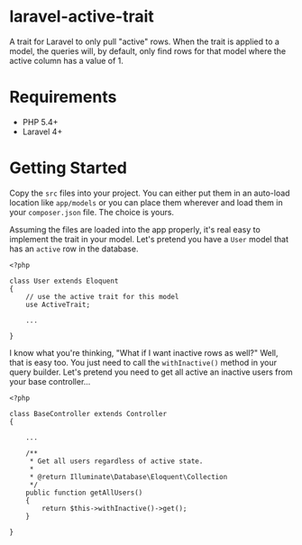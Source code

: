 # laravel-active-trait
A trait for Laravel to only pull "active" rows. When the trait is applied to
a model, the queries will, by default, only find rows for that model where
the active column has a value of 1.

# Requirements

- PHP 5.4+
- Laravel 4+

# Getting Started

Copy the `src` files into your project. You can either put them in an auto-load
location like `app/models` or you can place them wherever and load them in your
`composer.json` file. The choice is yours.

Assuming the files are loaded into the app properly, it's real easy to implement
the trait in your model. Let's pretend  you have a `User` model that has an
`active` row in the database.

```
<?php

class User extends Eloquent
{
    // use the active trait for this model
    use ActiveTrait;

    ...

}
```

I know what you're thinking, "What if I want inactive rows as well?" Well,
that is easy too. You just need to call the `withInactive()` method in your
query builder. Let's pretend you need to get all active an inactive users from
your base controller...

```
<?php

class BaseController extends Controller
{

    ...

    /**
     * Get all users regardless of active state.
     *
     * @return Illuminate\Database\Eloquent\Collection
     */
    public function getAllUsers()
    {
        return $this->withInactive()->get();
    }

}
```
